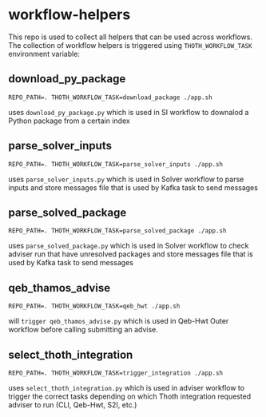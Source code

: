 # workflow-helpers

This repo is used to collect all helpers that can be used across workflows. The collection of workflow helpers is triggered using
`THOTH_WORKFLOW_TASK` environment variable:

## download_py_package

```shell
REPO_PATH=. THOTH_WORKFLOW_TASK=download_package ./app.sh
```

uses `download_py_package.py` which is used in SI workflow to downalod a Python package from a certain index

## parse_solver_inputs

```shell
REPO_PATH=. THOTH_WORKFLOW_TASK=parse_solver_inputs ./app.sh
```

uses `parse_solver_inputs.py` which is used in Solver workflow to parse inputs and store messages file
that is used by Kafka task to send messages

## parse_solved_package

```shell
REPO_PATH=. THOTH_WORKFLOW_TASK=parse_solved_package ./app.sh
```

uses `parse_solved_package.py` which is used in Solver workflow to check adviser run that have unresolved packages
and store messages file that is used by Kafka task to send messages

## qeb_thamos_advise

```shell
REPO_PATH=. THOTH_WORKFLOW_TASK=qeb_hwt ./app.sh
```

will `trigger qeb_thamos_advise.py` which is used in Qeb-Hwt Outer workflow before calling submitting an advise.

## select_thoth_integration

```shell
REPO_PATH=. THOTH_WORKFLOW_TASK=trigger_integration ./app.sh
```

uses `select_thoth_integration.py` which is used in adviser workflow to trigger
the correct tasks depending on which Thoth integration requested adviser to run (CLI, Qeb-Hwt, S2I, etc.)